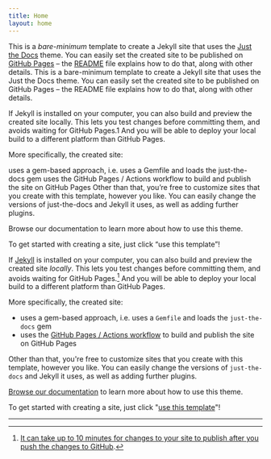 ```yaml
---
title: Home
layout: home
---
```


This is a *bare-minimum* template to create a Jekyll site that uses the [Just the Docs] theme. You can easily set the created site to be published on [GitHub Pages] – the [README] file explains how to do that, along with other details.
This is a bare-minimum template to create a Jekyll site that uses the Just the Docs theme. You can easily set the created site to be published on GitHub Pages – the README file explains how to do that, along with other details.

<script src="https://gist.github.com/Ha-eunYu/79b32948b9e25d615fa9e88e0d5bb2f2.js"></script>

If Jekyll is installed on your computer, you can also build and preview the created site locally. This lets you test changes before committing them, and avoids waiting for GitHub Pages.1 And you will be able to deploy your local build to a different platform than GitHub Pages.

More specifically, the created site:

uses a gem-based approach, i.e. uses a Gemfile and loads the just-the-docs gem
uses the GitHub Pages / Actions workflow to build and publish the site on GitHub Pages
Other than that, you’re free to customize sites that you create with this template, however you like. You can easily change the versions of just-the-docs and Jekyll it uses, as well as adding further plugins.

Browse our documentation to learn more about how to use this theme.

To get started with creating a site, just click “use this template”!


If [Jekyll] is installed on your computer, you can also build and preview the created site *locally*. This lets you test changes before committing them, and avoids waiting for GitHub Pages.[^1] And you will be able to deploy your local build to a different platform than GitHub Pages.

More specifically, the created site:

- uses a gem-based approach, i.e. uses a `Gemfile` and loads the `just-the-docs` gem
- uses the [GitHub Pages / Actions workflow] to build and publish the site on GitHub Pages

Other than that, you're free to customize sites that you create with this template, however you like. You can easily change the versions of `just-the-docs` and Jekyll it uses, as well as adding further plugins.

[Browse our documentation][Just the Docs] to learn more about how to use this theme.

To get started with creating a site, just click "[use this template]"!

----

[^1]: [It can take up to 10 minutes for changes to your site to publish after you push the changes to GitHub](https://docs.github.com/en/pages/setting-up-a-github-pages-site-with-jekyll/creating-a-github-pages-site-with-jekyll#creating-your-site).

[Just the Docs]: https://just-the-docs.github.io/just-the-docs/
[GitHub Pages]: https://docs.github.com/en/pages
[README]: https://github.com/just-the-docs/just-the-docs-template/blob/main/README.md
[Jekyll]: https://jekyllrb.com
[GitHub Pages / Actions workflow]: https://github.blog/changelog/2022-07-27-github-pages-custom-github-actions-workflows-beta/
[use this template]: https://github.com/just-the-docs/just-the-docs-template/generate
